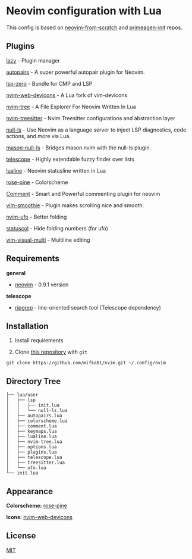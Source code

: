 # Neovim configuration with Lua

This config is based on [neovim-from-scratch](https://github.com/LunarVim/Neovim-from-scratch) and [primeagen-init](https://github.com/ThePrimeagen/init.lua) repos.

## Plugins

[lazy](https://github.com/folke/lazy.nvim) - Plugin manager

[autopairs](https://github.com/windwp/nvim-autopairs) - A super powerful autopair plugin for Neovim.

[lsp-zero](https://github.com/VonHeikemen/lsp-zero.nvim) - Bundle for CMP and LSP

[nvim-web-devicons](https://github.com/nvim-tree/nvim-web-devicons) - A Lua fork of vim-devicons

[nvim-tree](https://github.com/nvim-tree/nvim-tree.lua) - A File Explorer For Neovim Written In Lua

[nvim-treesitter](https://github.com/nvim-treesitter/nvim-treesitter) - Nvim Treesitter configurations and abstraction layer

[null-ls](https://github.com/jose-elias-alvarez/null-ls.nvim) - Use Neovim as a language server to inject LSP diagnostics, code actions, and more via Lua.

[mason-null-ls](https://github.com/jose-elias-alvarez/null-ls.nvim) - Bridges mason.nvim with the null-ls plugin.

[telescope](https://github.com/nvim-treesitter/nvim-treesitter) - Highly extendable fuzzy finder over lists

[lualine](https://github.com/nvim-lualine/lualine.nvim) - Neovim statusline written in Lua

[rose-pine](https://github.com/rose-pine/neovim) - Colorscheme

[Comment](https://github.com/numToStr/Comment.nvim) - Smart and Powerful commenting plugin for neovim

[vim-smoothie](https://github.com/psliwka/vim-smoothie) - Plugin makes scrolling nice and smooth.

[nvim-ufo](https://github.com/kevinhwang91/nvim-ufo) - Better folding

[statuscol](https://github.com/luukvbaal/statuscol.nvim) - Hide folding numbers (for ufo)

[vim-visual-multi](https://github.com/mg979/vim-visual-multi) - Multiline editing

## Requirements

**general**

- [neovim](https://github.com/neovim/neovim) - 0.9.1 version

**telescope**

- [ripgrep](https://github.com/BurntSushi/ripgrep) - line-oriented search tool (Telescope dependency)

## Installation

1. Install requirements

2. Clone [this repository](https://github.com/mifka01/nvim) with `git`

```term
git clone https://github.com/mifka01/nvim.git ~/.config/nvim
```

## Directory Tree

```
├── lua/user
│   ├── lsp
│   │   ├── init.lua
│   │   └── null-ls.lua
│   ├── autopairs.lua
│   ├── colorscheme.lua
│   ├── comment.lua
│   ├── keymaps.lua
│   ├── lualine.lua
│   ├── nvim-tree.lua
│   ├── options.lua
│   ├── plugins.lua
│   ├── telescope.lua
│   ├── treesitter.lua
│   └── ufo.lua
└── init.lua
```

## Appearance

**Colorscheme:** [rose-pine](https://github.com/rose-pine/neovim)

**Icons:** [nvim-web-devicons](https://github.com/kyazdani42/nvim-web-devicons)

## License

[MIT](https://choosealicense.com/licenses/mit/)
